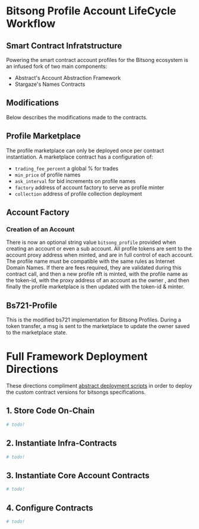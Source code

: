 # Bitsong Profile Account LifeCycle Workflow

## Smart Contract Infratstructure

Powering the smart contract account profiles for the Bitsong ecosystem is an infused fork of two main components:
- Abstract's Account Abstraction Framework
- Stargaze's Names Contracts

## Modifications 
Below describes the modifications made to the contracts.

## Profile Marketplace 
The profile marketplace can only be deployed once per contract instantiation. A marketplace contract has a configuration of:
- `trading_fee_percent` a global % for trades
- `min_price` of profile names
- `ask_interval` for bid increments on profile names
- `factory` address of account factory to serve as profile minter 
- `collection` address of profile collection deployment

## Account Factory 

### Creation of an Account 
There is now an optional string value `bitsong_profile` provided when creating an account or even a sub account. All profile tokens are sent to the account proxy address when minted, and are in full control of each account. The profile name must be compatible with the same rules as Internet Domain Names. If there are fees required, they are validated during this contract call, and then a new profile nft is minted, with the profile name as the token-id, with the proxy address of an account as the owner , and then finally the profile marketplace is then updated with the token-id & minter.


## Bs721-Profile 
This is the modified bs721 implementation for Bitsong Profiles. During a token transfer, a msg is sent to the marketplace to update the owner saved to the marketplace state.

# Full Framework Deployment Directions
These directions compliment [abstract deployment scripts](../interchain/scripts/README.md) in order to deploy the custom contract versions for bitsongs specifications. 

## 1. Store Code On-Chain
```sh
# todo!
```
## 2. Instantiate Infra-Contracts
```sh
# todo!
```

## 3. Instantiate Core Account Contracts
```sh
# todo!
```

## 4. Configure Contracts 
```sh
# todo!
```




